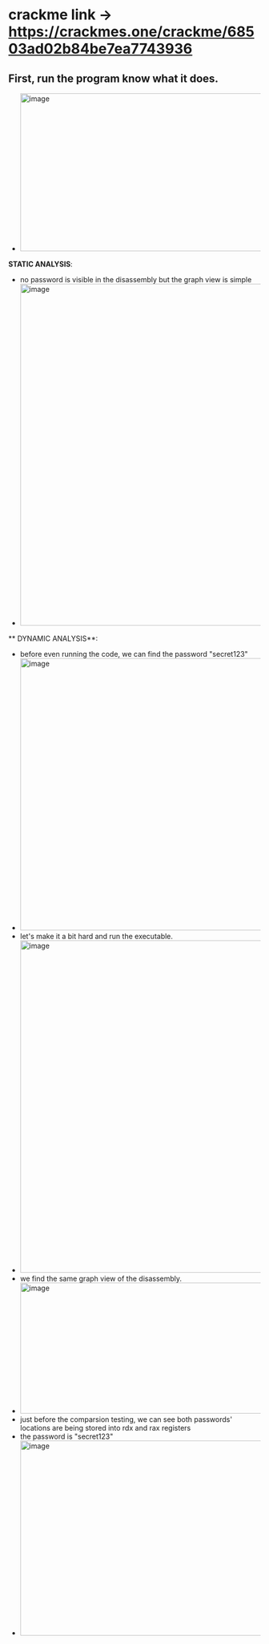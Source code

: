 # crackme link -> https://crackmes.one/crackme/68503ad02b84be7ea7743936


## First, run the program know what it does.
  
  - <img width="981" height="315" alt="image" src="https://github.com/user-attachments/assets/616a69f2-2deb-41fe-9e77-19fd5d9c2296" />


**STATIC ANALYSIS**:

- no password is visible in the disassembly but the graph view is simple
- <img width="1533" height="682" alt="image" src="https://github.com/user-attachments/assets/811f2525-b3df-44a9-9577-25a9ce1d2a06" />

** DYNAMIC ANALYSIS**:  
- before even running the code, we can find the password "secret123"
- <img width="1507" height="543" alt="image" src="https://github.com/user-attachments/assets/5fbc72af-3f9f-4e34-9338-545ffbf40779" />
- let's make it a bit hard and run the executable.
- <img width="1511" height="663" alt="image" src="https://github.com/user-attachments/assets/ae8f5a8e-8b56-4a59-b439-3eacd19c6b15" />
- we find the same graph view of the disassembly.
- <img width="1409" height="261" alt="image" src="https://github.com/user-attachments/assets/9e3f89df-aa3c-4f8d-865b-a665f0fc6e92" />
- just before the comparsion testing, we can see both passwords' locations are being stored into rdx and rax registers
- the password is "secret123"
- <img width="976" height="389" alt="image" src="https://github.com/user-attachments/assets/4c906192-109f-4c33-ade5-fc80082f3d85" />
